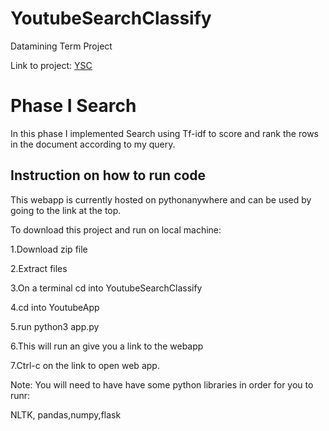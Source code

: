 # YoutubeSearchClassify
Datamining Term Project  

Link to project: [YSC](http://sergiog23.pythonanywhere.com/)
# Phase I Search
In this phase I implemented Search using Tf-idf to score and rank the rows in the document according to my query. 
## Instruction on how to run code
This webapp is currently hosted on pythonanywhere and can be used by going to the link at the top.  

To download this project and run on local machine:

1.Download zip file  

2.Extract files

3.On a terminal cd into YoutubeSearchClassify

4.cd into YoutubeApp

5.run python3 app.py 

6.This will run an give you a link to the webapp 

7.Ctrl-c on the link to open web app.

Note: You will need to have have some python libraries in order for you to runr:

NLTK, pandas,numpy,flask
